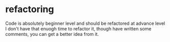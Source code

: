 # refactoring

Code is absolutely beginner level and should be refactored at advance level
I don't have that enuogh time to refactor it, though have written some comments, you can get a better idea from it. 